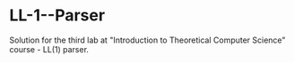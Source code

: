 LL-1--Parser
============

Solution for the third lab at "Introduction to Theoretical Computer Science" course - LL(1) parser.
